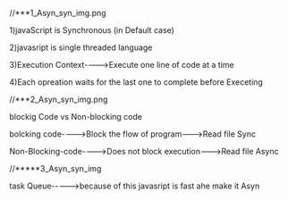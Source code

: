 
//***1_Asyn_syn_img.png



1)javaScript is Synchronous (in Default case)

2)javasript is single threaded language 

3)Execution Context---->Execute one line of code at a time

4)Each opreation waits for the last one to complete before Execeting



//***2_Asyn_syn_img.png

blockig Code vs Non-blocking code

bolcking code---->Block the flow of program--->Read file Sync

Non-Blocking-code---->Does not block execution--->Read file Async 


//*****3_Asyn_syn_img



task Queue----->because of this javasript is fast ahe make it Asyn


